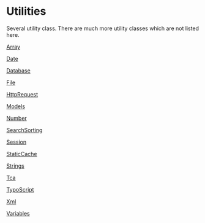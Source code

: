 Utilities
=========

Several utility class. There are much more utility classes which are not listed here.

[Array](Array.md)

[Date](Date.md)

[Database](Database.md)

[File](File.md)

[HttpRequest](HttpRequest.md)

[Models](Models.md)

[Number](Number.md)

[SearchSorting](SearchSorting.md)

[Session](Session.md)

[StaticCache](StaticCache.md)

[Strings](Strings.md)

[Tca](Tca.md)

[TypoScript](TypoScript.md)

[Xml](Xml.md)

[Variables](Variables.md)